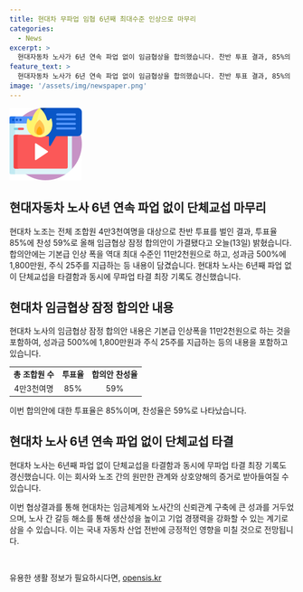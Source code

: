 ```yaml
---
title: 현대차 무파업 임협 6년째 최대수준 인상으로 마무리
categories:
  - News
excerpt: >
  현대자동차 노사가 6년 연속 파업 없이 임금협상을 합의했습니다. 찬반 투표 결과, 85%의 투표율 중 59%가 찬성하여 임금협상 잠정 합의안이 가결됐습니다. 기본급 인상 폭은 11만2천원, 성과금 500%에 1,800만원, 주식 25주를 지급하는 등 내용이 포함됐으며, 이는 역대 최대 수준입니다. 이로써 현대차 노사는 6년째 파업 없이 단체교섭을 타결했으며, 무파업 타결 최장 기록을 경신했습니다.
feature_text: >
  현대자동차 노사가 6년 연속 파업 없이 임금협상을 합의했습니다. 찬반 투표 결과, 85%의 투표율 중 59%가 찬성하여 임금협상 잠정 합의안이 가결됐습니다. 기본급 인상 폭은 11만2천원, 성과금 500%에 1,800만원, 주식 25주를 지급하는 등 내용이 포함됐으며, 이는 역대 최대 수준입니다. 이로써 현대차 노사는 6년째 파업 없이 단체교섭을 타결했으며, 무파업 타결 최장 기록을 경신했습니다.
image: '/assets/img/newspaper.png'
---
```


<p><img src="/assets/img/news.png" alt="rentncar 속보" /></p>

<h2>현대자동차 노사 6년 연속 파업 없이 단체교섭 마무리</h2>

<p data-ke-size="size16">현대차 노조는 전체 조합원 4만3천여명을 대상으로 찬반 투표를 벌인 결과, 투표율 85%에 찬성 59%로 올해 임금협상 잠정 합의안이 가결됐다고 오늘(13일) 밝혔습니다. 합의안에는 기본급 인상 폭을 역대 최대 수준인 11만2천원으로 하고, 성과금 500%에 1,800만원, 주식 25주를 지급하는 등 내용이 담겼습니다. 현대차 노사는 6년째 파업 없이 단체교섭을 타결함과 동시에 무파업 타결 최장 기록도 경신했습니다.</p>

<h2 data-ke-size="size26">현대차 임금협상 잠정 합의안 내용</h2>

<p data-ke-size="size16">현대차 노사의 임금협상 잠정 합의안 내용은 기본급 인상폭을 11만2천원으로 하는 것을 포함하여, 성과금 500%에 1,800만원과 주식 25주를 지급하는 등의 내용을 포함하고 있습니다.</p>

<table>
    <tr>
        <td style="text-align: center; height: 17px;"><b>총 조합원 수</b></td>
        <td style="text-align: center; height: 17px;"><b>투표율</b></td>
        <td style="text-align: center; height: 17px;"><b>합의안 찬성율</b></td>
    </tr>
    <tr>
        <td style="text-align: center; height: 17px;">4만3천여명</td>
        <td style="text-align: center; height: 17px;">85%</td>
        <td style="text-align: center; height: 17px;">59%</td>
    </tr>
</table>

<p data-ke-size="size16">이번 합의안에 대한 투표율은 85%이며, 찬성율은 59%로 나타났습니다.</p>

<h2 data-ke-size="size26">현대차 노사 6년 연속 파업 없이 단체교섭 타결</h2>

<p data-ke-size="size16">현대차 노사는 6년째 파업 없이 단체교섭을 타결함과 동시에 무파업 타결 최장 기록도 경신했습니다. 이는 회사와 노조 간의 원만한 관계와 상호양해의 증거로 받아들여질 수 있습니다.</p>

<p data-ke-size="size16">이번 협상결과를 통해 현대차는 임금체계와 노사간의 신뢰관계 구축에 큰 성과를 거두었으며, 노사 간 갈등 해소를 통해 생산성을 높이고 기업 경쟁력을 강화할 수 있는 계기로 삼을 수 있습니다. 이는 국내 자동차 산업 전반에 긍정적인 영향을 미칠 것으로 전망됩니다.</p>

<p data-ke-size="size16">&nbsp;</p>
유용한 생활 정보가 필요하시다면, <a href="https://opensis.kr" rel="dofollow">opensis.kr</a>


